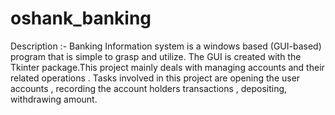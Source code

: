 # oshank_banking
Description :- Banking Information system is a windows based (GUI-based) program that is simple to grasp and utilize. The GUI is created with the Tkinter package.This project mainly deals with managing accounts and their related operations . Tasks involved in this project are opening the user accounts , recording the account holders transactions , depositing, withdrawing amount.
